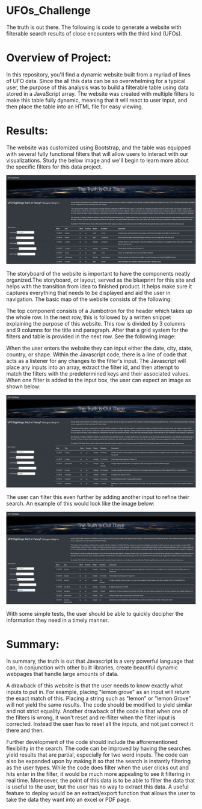 # UFOs_Challenge
The truth is out there. The following is code to generate a website with filterable search results of close encounters with the third kind (UFOs).


# Overview of Project: 
In this repository, you'll find a dynamic website built from a myriad of lines of UFO data. Since the all this data can be so overwhelming for a typical user, the purpose of this analysis was to build a filterable table using data stored in a JavaScript array. The website was created with multiple filters to make this table fully dynamic, meaning that it will react to user input, and then place the table into an HTML file for easy viewing.


# Results: 

The website was customized using Bootstrap, and the table was equipped with several fully functional filters that will allow users to interact with our visualizations. Study the below image and we'll begin to learn more about the specific filters for this data project.

![UFO_Website](./static/images/UFO_Website_Final.PNG)

The storyboard of the website is important to have the components neatly organized.The storyboard, or layout, served as the blueprint for this site and helps with the transition from idea to finished product. It helps make sure it captures everything that needs to be displayed and aid the user in navigation. The basic map of the website consists of the following:

The top component consists of a Jumbotron for the header which takes up the whole row. In the next row, this is followed by a written snippet explaining the purpose of this website. This row is divided by 3 columns and 9 columns for the title and paragraph. After that a grid system for the filters and table is provided in the next row. See the following image:

When the user enters the website they can input either the date, city, state, country, or shape. Within the Javascript code, there is a line of code that acts as a listener for any changes to the filter's input. The Javascript will place any inputs into an array, extract the filter id, and then attempt to match the filters with the predetermined keys and their associated values. When one filter is added to the input box, the user can expect an image as shown below:

![UFO_Website_OneFilter](./static/images/UFO_Website_Final_Filter1.PNG)

The user can filter this even further by adding another input to refine their search. An example of this would look like the image below:

![UFO_Website_TwoFilter](./static/images/UFO_Website_Final_Filter2.PNG)

With some simple tests, the user should be able to quickly decipher the information they need in a timely manner.


# Summary: 

In summary, the truth is out that Javascript is a very powerful language that can, in conjunction with other built libraries, create beautiful dynamic webpages that handle large amounts of data.

A drawback of this website is that the user needs to know exactly what inputs to put in. For example, placing "lemon grove" as an input will return the exact match of this. Placing a string such as "lemon" or "lemon Grove" will not yield the same results. The code should be modified to yield similar and not strict equality. Another drawback of the code is that when one of the filters is wrong, it won't reset and re-filter when the filter input is corrected. Instead the user has to reset all the inputs, and not just correct it there and then.

Further development of the code should include the afforementioned flexibility in the search. The code can be improved by having the searches yield results that are partial, especially for two word inputs. The code can also be expanded upon by making it so that the search is instantly filtering as the user types. While the code does filter when the user clicks out and hits enter in the filter, it would be much more appealing to see it filtering in real time. Moreoever, the point of this data is to be able to filter the data that is useful to the user, but the user has no way to extract this data. A useful feature to deploy would be an extract/export function that allows the user to take the data they want into an excel or PDF page.